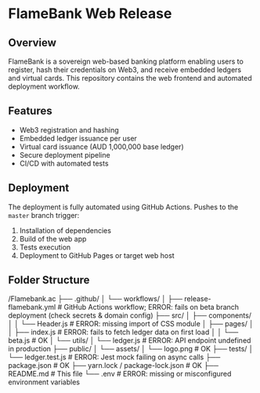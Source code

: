 # FlameBank Web Release

## Overview
FlameBank is a sovereign web-based banking platform enabling users to register, hash their credentials on Web3, and receive embedded ledgers and virtual cards. This repository contains the web frontend and automated deployment workflow.

## Features
- Web3 registration and hashing
- Embedded ledger issuance per user
- Virtual card issuance (AUD 1,000,000 base ledger)
- Secure deployment pipeline
- CI/CD with automated tests

## Deployment
The deployment is fully automated using GitHub Actions. Pushes to the `master` branch trigger:

1. Installation of dependencies
2. Build of the web app
3. Tests execution
4. Deployment to GitHub Pages or target web host
## Folder Structure
/Flamebank.ac
├── .github/
│   └── workflows/
│       ├── release-flamebank.yml      # GitHub Actions workflow; ERROR: fails on beta branch deployment (check secrets & domain config)
├── src/
│   ├── components/
│   │   └── Header.js                  # ERROR: missing import of CSS module
│   ├── pages/
│   │   ├── index.js                    # ERROR: fails to fetch ledger data on first load
│   │   └── beta.js                     # OK
│   └── utils/
│       └── ledger.js                   # ERROR: API endpoint undefined in production
├── public/
│   └── assets/
│       └── logo.png                    # OK
├── tests/
│   └── ledger.test.js                  # ERROR: Jest mock failing on async calls
├── package.json                         # OK
├── yarn.lock / package-lock.json        # OK
├── README.md                            # This file
└── .env                                 # ERROR: missing or misconfigured environment variables